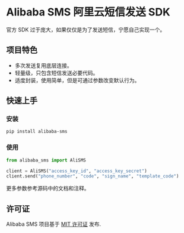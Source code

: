 Alibaba SMS 阿里云短信发送 SDK
===

官方 SDK 过于庞大，如果仅仅是为了发送短信，宁愿自己实现一个。


项目特色
---

- 多次发送复用底层连接。
- 轻量级，只包含短信发送必要代码。
- 适度封装，使用简单，但是可通过参数改变默认行为。


快速上手
---

### 安装

```shell
pip install alibaba-sms
```

### 使用

```python
from alibaba_sms import AliSMS

client = AliSMS("access_key_id", "access_key_secret")
client.send("phone_number", "code", "sign_name", "template_code")
```

更多参数参考源码中的文档和注释。

许可证
---

Alibaba SMS 项目基于 [MIT 许可证](http://www.opensource.org/licenses/mit-license.php) 发布.
